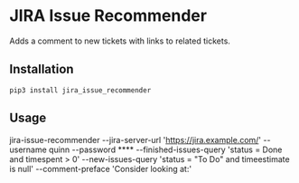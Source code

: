 # JIRA Issue Recommender

Adds a comment to new tickets with links to related tickets.

## Installation

    pip3 install jira_issue_recommender

## Usage

   jira-issue-recommender --jira-server-url 'https://jira.example.com/' --username quinn --password **** --finished-issues-query 'status = Done and timespent > 0' --new-issues-query 'status = "To Do" and timeestimate is null' --comment-preface 'Consider looking at:'
